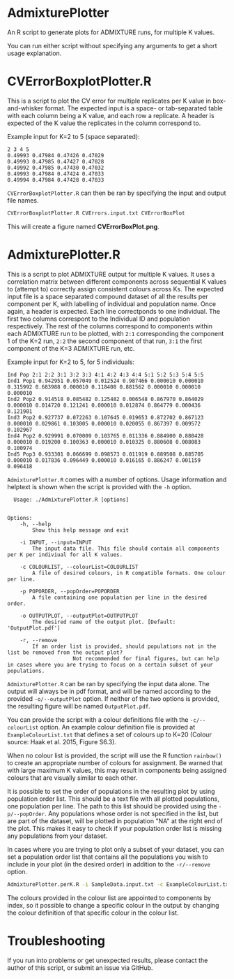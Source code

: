 # AdmixturePlotter
An R script to generate plots for ADMIXTURE runs, for multiple K values. 

You can run either script without specifying any arguments to get a short usage explanation.

# CVErrorBoxplotPlotter.R
This is a script to plot the CV error for multiple replicates per K value in box-and-whisker format. The expected input is a space- or 
tab-separated table with each column being a K value, and each row a replicate. A header is expected of the K value the replicates in 
the column correspond to.

Example input for K=2 to 5 (space separated):
```
2 3 4 5
0.49993 0.47984 0.47426 0.47029
0.49993 0.47985 0.47427 0.47028
0.49992 0.47985 0.47430 0.47032
0.49993 0.47984 0.47424 0.47033
0.49994 0.47984 0.47428 0.47033
```

`CVErrorBoxplotPlotter.R` can then be ran by specifying the input and output file names.
```bash
CVErrorBoxplotPlotter.R CVErrors.input.txt CVErrorBoxPlot
```
This will create a figure named **CVErrorBoxPlot.png**.

# AdmixturePlotter.R
This is a script to plot ADMIXTURE output for multiple K values. It uses a correlation matrix between different components across
sequential K values to (attempt to) correctly assign consistent colours across Ks. The expected input file is a space separated compound 
dataset of all the results per component per K, with labelling of individual and population name. Once again, a header is expected. Each 
line correctponds to one individual. The first two columns correspont to the Individual ID and population respectively. The rest of the 
columns correspond to components within each ADMIXTURE run to be plotted, with `2:1` corresponding the component 1 of the K=2 run, `2:2` the second component of that run, `3:1` the first component of the K=3 ADMIXTURE run, etc. 

Example input for K=2 to 5, for 5 individuals:
```
Ind Pop 2:1 2:2 3:1 3:2 3:3 4:1 4:2 4:3 4:4 5:1 5:2 5:3 5:4 5:5
Ind1 Pop1 0.942951 0.057049 0.012524 0.987466 0.000010 0.000010 0.315992 0.683988 0.000010 0.118408 0.881562 0.000010 0.000010 0.000010
Ind2 Pop2 0.914518 0.085482 0.125482 0.006548 0.867970 0.864029 0.000010 0.014720 0.121241 0.000010 0.012874 0.864779 0.000436 0.121901
Ind3 Pop2 0.927737 0.072263 0.107645 0.019653 0.872702 0.867123 0.000010 0.029861 0.103005 0.000010 0.020055 0.867397 0.009572 0.102967
Ind4 Pop2 0.929991 0.070009 0.103765 0.011336 0.884900 0.880428 0.000010 0.019200 0.100363 0.000010 0.010325 0.880608 0.008083 0.100974
Ind5 Pop3 0.933301 0.066699 0.098573 0.011919 0.889508 0.885705 0.000010 0.017836 0.096449 0.000010 0.016165 0.886247 0.001159 0.096418
```

`AdmixturePlotter.R` comes with a number of options. Usage information and helptext is shown when the script is provided with the `-h` option.
```
  Usage: ./AdmixturePlotter.R [options]


Options:
	-h, --help
		Show this help message and exit

	-i INPUT, --input=INPUT
		The input data file. This file should contain all components per K per indiviual for all K values.

	-c COLOURLIST, --colourList=COLOURLIST
		A file of desired colours, in R compatible formats. One colour per line.

	-p POPORDER, --popOrder=POPORDER
		A file containing one population per line in the desired order.

	-o OUTPUTPLOT, --outputPlot=OUTPUTPLOT
		The desired name of the output plot. [Default: 'OutputPlot.pdf']

	-r, --remove
		If an order list is provided, should populations not in the list be removed from the output plot?
                     Not recommended for final figures, but can help in cases where you are trying to focus on a certain subset of your populations.
```
`AdmixturePlotter.R` can be ran by specifying the input data alone. The output will always be in pdf format, and will be named according to the provided `-o/--outputPlot` option. If neither of the two options is provided, the resulting figure will be named `OutputPlot.pdf`.

You can provide the script with a colour definitions file with the `-c/--colourList` option. An example colour definition file is provided at `ExampleColourList.txt` that defines a set of colours up to K=20 (Colour source: Haak et al. 2015, Figure S6.3). 

When no colour list is provided, the script will use the R function `rainbow()` to create an appropriate number of colours for assignment. Be warned that with large maximum K values, this may result in components being assigned colours that are visually similar to each other. 

It is possible to set the order of populations in the resulting plot by using population order list. This should be a text file with all 
plotted populations, one population per line. The path to this list should be provided using the `-p/--popOrder`. Any populations whose order is not specified in the list, but are part of the dataset, will be plotted in population "NA" at the right end of the plot. This makes it easy to check if your population order list is missing any populations from your dataset.

In cases where you are trying to plot only a subset of your dataset, you can set a population order list that contains all the populations you wish to include in your plot (in the desired order) in addition to the `-r/--remove` option.

```bash
AdmixturePlotter.perK.R -i SampleData.input.txt -c ExampleColourList.txt -o SamplePlot -p PopOrder.txt [-r]
```

The colours provided in the colour list are appointed to components by index, so it possible to change a specific colour in the output by changing the colour definition of that specific colour in the colour list.

# Troubleshooting
If you run into problems or get unexpected results, please contact the author of this script, or submit an issue via GitHub.
